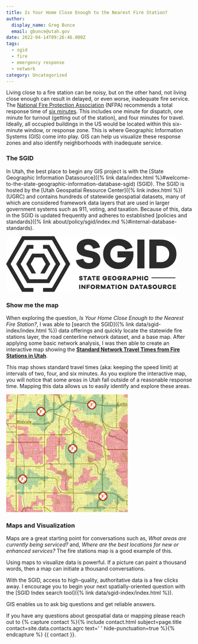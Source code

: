 ```yaml
---
title: Is Your Home Close Enough to the Nearest Fire Station?
author:
  display_name: Greg Bunce
  email: gbunce@utah.gov
date: 2022-04-14T09:26:46.000Z
tags:
  - sgid
  - fire
  - emergency response
  - network
category: Uncategorized
---
```


Living close to a fire station can be noisy, but on the other hand, not living close enough can result in delayed, or even worse, inadequate fire service. The [National Fire Protection Association](https://www.nfpa.org/) (NFPA) recommends a total response time of [six minutes](https://www.purvis.com/current-state-of-turnout-times/). This includes one minute for dispatch, one minute for turnout (getting out of the station), and four minutes for travel. Ideally, all occupied buildings in the US would be located within this six-minute window, or response zone. This is where Geographic Information Systems (GIS) come into play. GIS can help us visualize these response zones and also identify neighborhoods with inadequate service.

### The SGID

In Utah, the best place to begin any GIS project is with the [State Geographic Information Datasource]({% link data/index.html %}#welcome-to-the-state-geographic-information-database-sgid) (SGID). The SGID is hosted by the [Utah Geospatial Resource Center]({% link index.html %}) (UGRC) and contains hundreds of statewide geospatial datasets, many of which are considered framework data layers that are used in larger government systems such as 911, voting, and taxation. Because of this, data in the SGID is updated frequently and adheres to established [policies and standards]({% link about/policy/sgid/index.md %}#internal-database-standards).

![SGID Logo](../../images/pillar-blog/2022-04-14-nearest-fire-stations-map/ugrc-logo-sgid-dark.png)

### Show me the map

When exploring the question, _Is Your Home Close Enough to the Nearest Fire Station?_, I was able to [search the SGID]({% link data/sgid-index/index.html %}) data offerings and quickly locate the statewide fire stations layer, the road centerline network dataset, and a base map. After applying some basic network analysis, I was then able to create an interactive map showing the **[Standard Network Travel Times from Fire Stations in Utah](https://arcg.is/0T01i4)**.

This map shows standard travel times (aka: keeping the speed limit) at intervals of two, four, and six minutes. As you explore the interactive map, you will notice that some areas in Utah fall outside of a reasonable response time. Mapping this data allows us to easily identify and explore these areas.

![Fire Station Travel Times](../../images/pillar-blog/2022-04-14-nearest-fire-stations-map/fire_station_travel_times.png)

### Maps and Visualization

Maps are a great starting point for conversations such as, _What areas are currently being serviced?_ and, _Where are the best locations for new or enhanced services?_ The fire stations map is a good example of this.

Using maps to visualize data is powerful. If a picture can paint a thousand words, then a map can initiate a thousand conversations.

With the SGID, access to high-quality, authoritative data is a few clicks away. I encourage you to begin your next spatially-oriented question with the [SGID Index search tool]({% link data/sgid-index/index.html %}).

GIS enables us to ask big questions and get reliable answers.

If you have any questions about geospatial data or mapping please reach out to {% capture contact %}{% include contact.html subject=page.title contact=site.data.contacts.agrc text=' ' hide-punctuation=true %}{% endcapture %}
{{ contact }}.
